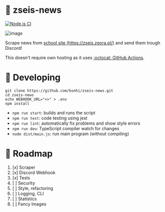# 🏫 zseis-news
[![Node.js CI](https://github.com/konhi/zseis-news/actions/workflows/main.yml/badge.svg)](https://github.com/konhi/zseis-news/actions/workflows/main.yml)

![image](https://user-images.githubusercontent.com/61631665/133680785-7651f9b2-d674-4d72-992c-4fc3dffe6513.png)

Scrape news from [school site (https://zseis.zgora.pl/)](https://zseis.zgora.pl/) and send them trough Discord!

This doesn't require own hosting as it uses [:octocat: GitHub Actions](https://github.com/konhi/zseis-news/actions).

# 🔨 Developing
```
git clone https://github.com/konhi/zseis-news.git
cd zseis-news
echo WEBHOOK_URL="<>" > .env
npm install
```

- `npm run start`: builds and runs the script
- `npm run test`: code testing using jest
- `npm run lint`: automatically fix problems and show style errors
- `npm run dev`: TypeScript compiler watch for changes
- `node dist/main.js`: run main program (without compiling)

# 📃 Roadmap

1. [x] Scraper
2. [x] Discord Webhook
3. [x] Tests
4. [ ] Security
5. [ ] Style, refactoring
6. [ ] Logging, CLI
7. [ ] Statistics
8. [ ] Fancy Images
